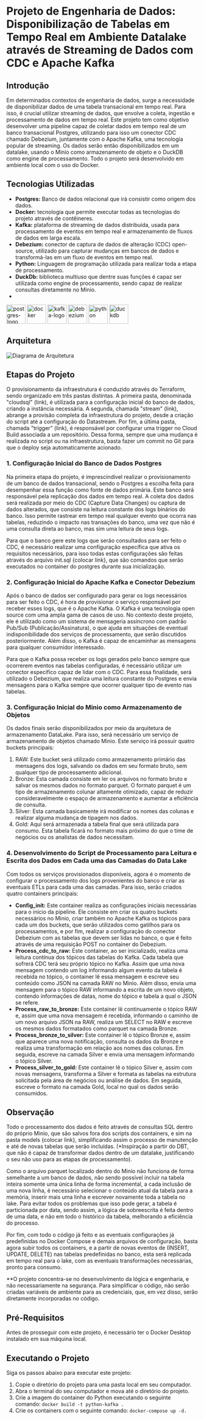 # Projeto de Engenharia de Dados: Disponibilização de Tabelas em Tempo Real em Ambiente Datalake através de Streaming de Dados com CDC e Apache Kafka 

## Introdução

Em determinados contextos de engenharia de dados, surge a necessidade de disponibilizar dados de uma tabela transacional em tempo real. Para isso, é crucial utilizar streaming de dados, que envolve a coleta, ingestão e processamento de dados em tempo real. Este projeto tem como objetivo desenvolver uma pipeline capaz de coletar dados em tempo real de um banco transacional Postgres, utilizando para isso um conector CDC chamado Debezium, juntamente com o Apache Kafka, uma tecnologia popular de streaming. Os dados serão então disponibilizados em um datalake, usando o Minio como armazenamento de objeto e o DuckDB como engine de processamento. Todo o projeto será desenvolvido em ambiente local com o uso do Docker. 

## Tecnologias Utilizadas

- **Postgres:** Banco de dados relacional que irá consistir como origem dos dados.
- **Docker:** tecnologia que permite executar todas as tecnologias do projeto através de contêineres.  
- **Kafka:** plataforma de streaming de dados distribuída, usada para processamento de eventos em tempo real e armazenamento de fluxos de dados em larga escala. 
- **Debezium:** conector de captura de dados de alteração (CDC) open-source, utilizado para capturar mudanças em bancos de dados e transformá-las em um fluxo de eventos em tempo real. 
- **Python:** Linguagem de programação utilizada para realizar toda a etapa de processamento.
- **DuckDb:** biblioteca multiuso que dentre suas funções é capaz ser utilizada como engine de processamento, sendo capaz de realizar consultas diretamente no Minio.
- 
<p align="left">
<img src="/img/postgres-logo.png" alt="postgres-logo" height="50" /> 
<img src="/img/docker-logo.png" alt="docker" height="50" />
<img src="/img/kafka-logo.png" alt="kafka-logo" height="50" />
<img src="/img/debezium-logo.png" alt="debezium" height="50" />
<img src="/img/python-logo.png" alt="python" height="50" />
<img src="/img/duckdb-logo.png" alt="duckdb" height="50" />  
</p>

## Arquitetura

![Diagrama de Arquitetura](img/arquitetura_cdc_kafka.png)

## Etapas do Projeto

O provisionamento da infraestrutura é conduzido através do Terraform, sendo organizado em três pastas distintas. A primeira pasta, denominada "cloudsql" (link), é utilizada para a configuração inicial do banco de dados, criando a instância necessária. A segunda, chamada "stream" (link), abrange a provisão completa da infraestrutura do projeto, desde a criação do script até a configuração do Datastream. Por fim, a última pasta, chamada "trigger" (link), é responsável por configurar uma trigger no Cloud Build associada a um repositório. Dessa forma, sempre que uma mudança é realizada no script ou na infraestrutura, basta fazer um commit no Git para que o deploy seja automaticamente acionado. 

### 1. Configuração Inicial do Banco de Dados Postgres

Na primeira etapa do projeto, é imprescindível realizar o provisionamento de um banco de dados transacional, sendo o Postgres a escolha feita para desempenhar essa função como fonte de dados primária. Este banco será responsável pela replicação dos dados em tempo real. A coleta dos dados será realizada por meio do CDC (Capture Data Changes) ou captura de dados alterados, que consiste na leitura constante dos logs binários do banco. Isso permite rastrear em tempo real qualquer evento que ocorra nas tabelas, reduzindo o impacto nas transações do banco, uma vez que não é uma consulta direta ao banco, mas sim uma leitura de seus logs. 

Para que o banco gere este logs que serão consultados para ser feito o CDC, é necessário realizar uma configuração específica que ativa os requisitos necessários, para isso todas estas configurações são feitas através do arquivo init.sql {colocar link}, que são comandos que serão executados no container do postgres durante sua inicialização. 

### 2. Configuração Inicial do Apache Kafka e Conector Debezium

Após o banco de dados ser configurado para gerar os logs necessários para ser feito o CDC, é hora de provisionar o serviço responsável por receber esses logs, que é o Apache Kafka. O Kafka é uma tecnologia open source com uma ampla gama de casos de uso. No contexto deste projeto, ele é utilizado como um sistema de mensageria assíncrono com padrão Pub/Sub (Publicação/Assinatura), o que ajuda em situações de eventual indisponibilidade dos serviços de processamento, que serão discutidos posteriormente. Além disso, o Kafka é capaz de encaminhar as mensagens para qualquer consumidor interessado.

Para que o Kafka possa receber os logs gerados pelo banco sempre que ocorrerem eventos nas tabelas configuradas, é necessário utilizar um conector específico capaz de lidar com o CDC. Para essa finalidade, será utilizado o Debezium, que realiza uma leitura constante do Postgres e envia mensagens para o Kafka sempre que ocorrer qualquer tipo de evento nas tabelas.

### 3. Configuração Inicial do Minio como Armazenamento de Objetos

Os dados finais serão disponibilizados por meio da arquitetura de armazenamento DataLake. Para isso, será necessário um serviço de armazenamento de objetos chamado Minio. Este serviço irá possuir quatro buckets principais:
1. RAW: Este bucket será utilizado como armazenamento primário das mensagens dos logs, salvando os dados em seu formato bruto, sem qualquer tipo de processamento adicional.
2. Bronze: Esta camada consiste em ler os arquivos no formato bruto e salvar os mesmos dados no formato parquet. O formato parquet é um tipo de armazenamento colunar altamente otimizado, capaz de reduzir consideravelmente o espaço de armazenamento e aumentar a eficiência de consulta.
3. Silver: Esta camada basicamente irá modificar os nomes das colunas e realizar alguma mudança de tipagem nos dados.
4. Gold: Aqui será armazenada a tabela final que será utilizada para consumo. Esta tabela ficará no formato mais próximo do que o time de negócios ou os analistas de dados necessitam.

### 4. Desenvolvimento do Script de Processamento para Leitura e Escrita dos Dados em Cada uma das Camadas do Data Lake

Com todos os serviços provisionados disponíveis, agora é o momento de configurar o processamento dos logs provenientes do banco e criar as eventuais ETLs para cada uma das camadas. Para isso, serão criados quatro containers principais:
- **Config_init:** Este container realiza as configurações iniciais necessárias para o início da pipeline. Ele consiste em criar os quatro buckets necessários no Minio, criar também no Apache Kafka os tópicos para cada um dos buckets, que serão utilizados como gatilhos para os processamentos, e por fim, realizar a configuração do conector Debezium com as tabelas que devem ser lidas no banco, o que é feito através de uma requisição POST no container do Debezium.
- **Process_cdc_to_raw:** Este container, ao ser inicializado, realiza uma leitura contínua dos tópicos das tabelas do Kafka. Cada tabela que sofrerá CDC terá seu próprio tópico no Kafka. Assim que uma nova mensagem contendo um log informando algum evento da tabela é recebida no tópico, o container lê essa mensagem e escreve seu conteúdo como JSON na camada RAW no Minio. Além disso, envia uma mensagem para o tópico RAW informando a escrita de um novo objeto, contendo informações de datas, nome do tópico e tabela a qual o JSON se refere.
- **Process_raw_to_bronze:** Este container lê continuamente o tópico RAW e, assim que uma nova mensagem é recebida, informando o caminho de um novo arquivo JSON na RAW, realiza um SELECT no RAW e escreve os mesmos dados formatados como parquet na camada Bronze.
- **Process_bronze_to_silver:** Este container lê o tópico Bronze e, assim que aparece uma nova notificação, consulta os dados da Bronze e realiza uma transformação em relação aos nomes das colunas. Em seguida, escreve na camada Silver e envia uma mensagem informando o tópico Silver.
- **Process_silver_to_gold:** Este container lê o tópico Silver e, assim com novas mensagens, transforma a Silver e formata as tabelas na estrutura solicitada pela área de negócios ou análise de dados. Em seguida, escreve o formato na camada Gold, local no qual os dados serão consumidos.

## Observação
Todo o processamento dos dados é feito através de consultas SQL dentro do próprio Minio, que são salvos fora dos scripts dos containers, e sim na pasta models {colocar link}, simplificando assim o processo de manutenção e até de novas tabelas que serão incluídas. (*Inspiração a partir do DBT, que não é capaz de transformar dados dentro de um datalake, justificando o seu não uso para as etapas de processamento).

Como o arquivo parquet localizado dentro do Minio não funciona de forma semelhante a um banco de dados, não sendo possível incluir na tabela inteira somente uma única linha de forma incremental, a cada inclusão de uma nova linha, é necessário selecionar o conteúdo atual da tabela para a memória, inserir mais uma linha e escrever novamente toda a tabela no lake. Para evitar todos os problemas que isso pode gerar, a tabela é particionada por data, sendo assim, a lógica de sobreescrita é feita dentro de uma data, e não em todo o histórico da tabela, melhorando a eficiência do processo.

Por fim, com todo o código já feito e as eventuais configurações já predefinidas no Docker Compose e demais arquivos de configuração, basta agora subir todos os containers, e a partir de novas eventos de (INSERT, UPDATE, DELETE) nas tabelas predefinidas no banco, esta será replicada em tempo real para o lake, com as eventuais transformações necessárias, pronto para consumo.

**O projeto concentra-se no desenvolvimento da lógica e engenharia, e não necessariamente na segurança. Para simplificar o código, não serão criadas variáveis de ambiente para as credenciais, que, em vez disso, serão diretamente incorporadas no código. 

## Pré-Requisitos

Antes de prosseguir com este projeto, é necessário ter o Docker Desktop instalado em sua máquina local. 

## Executando o Projeto

Siga os passos abaixo para executar este projeto:
1. Copie o diretório do projeto para uma pasta local em seu computador.
2. Abra o terminal do seu computador e mova até o diretório do projeto.
3. Crie a imagem do container do Python executando o seguinte comando: `docker build -t python-kafka .`
4. Crie os containers com o seguinte comando: `docker-compose up -d. `


